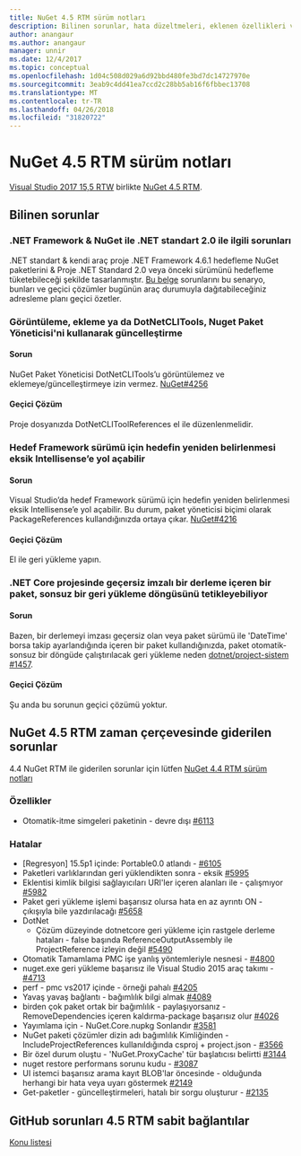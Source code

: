 ```yaml
---
title: NuGet 4.5 RTM sürüm notları
description: Bilinen sorunlar, hata düzeltmeleri, eklenen özellikleri ve dcr dahil olmak üzere NuGet 4.5 RTM için sürüm notları.
author: anangaur
ms.author: anangaur
manager: unnir
ms.date: 12/4/2017
ms.topic: conceptual
ms.openlocfilehash: 1d04c508d029a6d92bbd480fe3bd7dc14727970e
ms.sourcegitcommit: 3eab9c4dd41ea7ccd2c28bb5ab16f6fbbec13708
ms.translationtype: MT
ms.contentlocale: tr-TR
ms.lasthandoff: 04/26/2018
ms.locfileid: "31820722"
---
```

# <a name="nuget-45-rtm-release-notes"></a>NuGet 4.5 RTM sürüm notları

[Visual Studio 2017 15,5 RTW](https://www.visualstudio.com/news/releasenotes/vs2017-relnotes) birlikte [NuGet 4.5 RTM](https://dist.nuget.org/win-x86-commandline/v4.5.0/nuget.exe).

## <a name="known-issues"></a>Bilinen sorunlar

### <a name="issues-with-net-standard-20-with-net-framework--nuget"></a>.NET Framework & NuGet ile .NET standart 2.0 ile ilgili sorunları 

.NET standart & kendi araç proje .NET Framework 4.6.1 hedefleme NuGet paketlerini & Proje .NET Standard 2.0 veya önceki sürümünü hedefleme tüketebileceği şekilde tasarlanmıştır. [Bu belge](https://github.com/dotnet/standard/issues/481) sorunlarını bu senaryo, bunları ve geçici çözümler bugünün araç durumuyla dağıtabileceğiniz adresleme planı geçici özetler.

### <a name="you-are-unable-to-view-add-or-update-dotnetclitools-using-nuget-package-manager"></a>Görüntüleme, ekleme ya da DotNetCLITools, Nuget Paket Yöneticisi'ni kullanarak güncelleştirme

#### <a name="issue"></a>Sorun

NuGet Paket Yöneticisi DotNetCLITools’u görüntülemez ve eklemeye/güncelleştirmeye izin vermez. [NuGet#4256](https://github.com/NuGet/Home/issues/4256)

#### <a name="workaround"></a>Geçici Çözüm

Proje dosyanızda DotNetCLIToolReferences el ile düzenlenmelidir.

### <a name="retargeting-target-framework-version-may-lead-to-incomplete-intellisense"></a>Hedef Framework sürümü için hedefin yeniden belirlenmesi eksik Intellisense’e yol açabilir

#### <a name="issue"></a>Sorun

Visual Studio’da hedef Framework sürümü için hedefin yeniden belirlenmesi eksik Intellisense’e yol açabilir. Bu durum, paket yöneticisi biçimi olarak PackageReferences kullandığınızda ortaya çıkar. [NuGet#4216](https://github.com/NuGet/Home/issues/4216)

#### <a name="workaround"></a>Geçici Çözüm

El ile geri yükleme yapın.

### <a name="a-package-in-a-net-core-project-that-contains-an-assembly-with-an-invalid-signature-can-trigger-an-infinite-restore-loop"></a>.NET Core projesinde geçersiz imzalı bir derleme içeren bir paket, sonsuz bir geri yükleme döngüsünü tetikleyebiliyor

#### <a name="issue"></a>Sorun

Bazen, bir derlemeyi imzası geçersiz olan veya paket sürümü ile 'DateTime' borsa takip ayarlandığında içeren bir paket kullandığınızda, paket otomatik-sonsuz bir döngüde çalıştırılacak geri yükleme neden [dotnet/project-sistem #1457](https://github.com/dotnet/project-system/issues/1457).

#### <a name="workaround"></a>Geçici Çözüm

Şu anda bu sorunun geçici çözümü yoktur.

## <a name="issues-fixed-in-nuget-45-rtm-timeframe"></a>NuGet 4.5 RTM zaman çerçevesinde giderilen sorunlar

4.4 NuGet RTM ile giderilen sorunlar için lütfen [NuGet 4.4 RTM sürüm notları](../release-notes/nuget-4.4-RTM.md) 

### <a name="features"></a>Özellikler

- Otomatik-itme simgeleri paketinin - devre dışı [#6113](https://github.com/NuGet/Home/issues/6113)

### <a name="bugs"></a>Hatalar

- [Regresyon] 15.5p1 içinde: Portable0.0 atlandı - [#6105](https://github.com/NuGet/Home/issues/6105)
- Paketleri varlıklarından geri yüklendikten sonra - eksik [#5995](https://github.com/NuGet/Home/issues/5995)
- Eklentisi kimlik bilgisi sağlayıcıları URI'ler içeren alanları ile - çalışmıyor [#5982](https://github.com/NuGet/Home/issues/5982)
- Paket geri yükleme işlemi başarısız olursa hata en az ayrıntı ON - çıkışıyla bile yazdırılacağı [#5658](https://github.com/NuGet/Home/issues/5658)
- DotNet
  - Çözüm düzeyinde dotnetcore geri yükleme için rastgele derleme hataları - false başında ReferenceOutputAssembly ile ProjectReference izleyin değil [#5490](https://github.com/NuGet/Home/issues/5490)
- Otomatik Tamamlama PMC işe yanlış yöntemleriyle nesnesi - [#4800](https://github.com/NuGet/Home/issues/4800)
- nuget.exe geri yükleme başarısız ile Visual Studio 2015 araç takımı - [#4713](https://github.com/NuGet/Home/issues/4713)
- perf - pmc vs2017 içinde - örneği pahalı [#4205](https://github.com/NuGet/Home/issues/4205)
- Yavaş yavaş bağlantı - bağımlılık bilgi almak [#4089](https://github.com/NuGet/Home/issues/4089)
- birden çok paket ortak bir bağımlılık - paylaşıyorsanız - RemoveDependencies içeren kaldırma-package başarısız olur [#4026](https://github.com/NuGet/Home/issues/4026)
- Yayımlama için - NuGet.Core.nupkg Sonlandır [#3581](https://github.com/NuGet/Home/issues/3581)
- NuGet paketi çözümler dizin adı bağımlılık Kimliğinden - IncludeProjectReferences kullanıldığında csproj + project.json - [#3566](https://github.com/NuGet/Home/issues/3566)
- Bir özel durum oluştu - 'NuGet.ProxyCache' tür başlatıcısı belirtti [#3144](https://github.com/NuGet/Home/issues/3144)
- nuget restore performans sorunu kudu - [#3087](https://github.com/NuGet/Home/issues/3087)
- UI istemci başarısız arama kayıt BLOB'lar öncesinde - olduğunda herhangi bir hata veya uyarı göstermek [#2149](https://github.com/NuGet/Home/issues/2149)
- Get-paketler - güncelleştirmeleri, hatalı bir sorgu oluşturur - [#2135](https://github.com/NuGet/Home/issues/2135)

## <a name="links-to-github-issues-fixed-in-45-rtm"></a>GitHub sorunları 4.5 RTM sabit bağlantılar

[Konu listesi](https://github.com/NuGet/Home/issues?q=is%3Aissue+milestone%3A4.5+is%3Aclosed)
